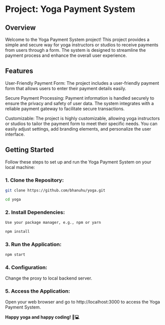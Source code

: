 
# Project: Yoga Payment System

## Overview

Welcome to the Yoga Payment System project! This project provides a simple and secure way for yoga instructors or studios to receive payments from users through a form. The system is designed to streamline the payment process and enhance the overall user experience.

## Features

User-Friendly Payment Form: The project includes a user-friendly payment form that allows users to enter their payment details easily.


Secure Payment Processing: Payment information is handled securely to ensure the privacy and safety of user data. The system integrates with a reliable payment gateway to facilitate secure transactions.


Customizable: The project is highly customizable, allowing yoga instructors or studios to tailor the payment form to meet their specific needs. You can easily adjust settings, add branding elements, and personalize the user interface.

## Getting Started

Follow these steps to set up and run the Yoga Payment System on your local machine:

### 1. Clone the Repository:  

```bash
git clone https://github.com/bhanuhu/yoga.git

cd yoga
```

### 2. Install Dependencies:  


 ```bash  
Use your package manager, e.g., npm or yarn

npm install
```

### 3. Run the Application:  

```bash
npm start
```

### 4. Configuration:  


Change the proxy to local backend server.


### 5. Access the Application:  


Open your web browser and go to http://localhost:3000 to access the Yoga Payment System.    

**Happy yoga and happy coding! 🧘💻**
